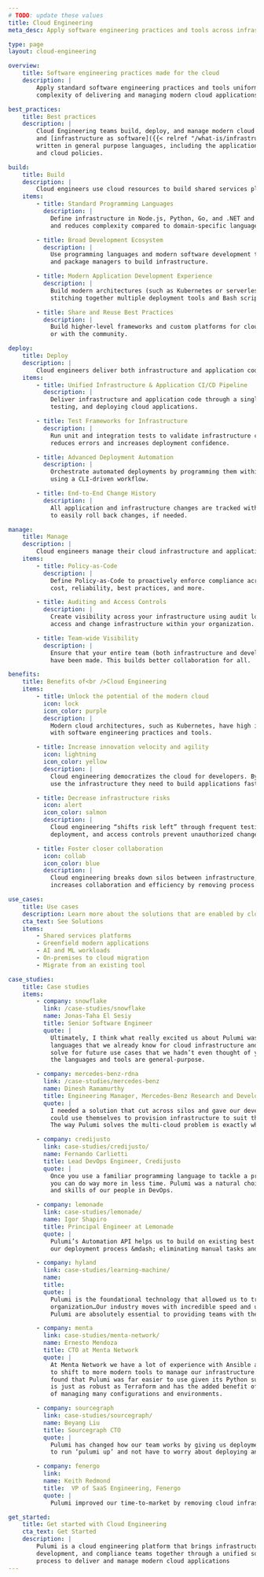 ```yaml
---
# TODO: update these values
title: Cloud Engineering
meta_desc: Apply software engineering practices and tools across infrastructure, development, and compliance teams to tame the complexity of modern cloud applications.

type: page
layout: cloud-engineering

overview:
    title: Software engineering practices made for the cloud
    description: |
        Apply standard software engineering practices and tools uniformly across infrastructure, development, and compliance teams to tame the
        complexity of delivering and managing modern cloud applications.

best_practices:
    title: Best practices
    description: |
        Cloud Engineering teams build, deploy, and manage modern cloud applications
        and [infrastructure as software]({{< relref "/what-is/infrastructure-as-software" />}})
        written in general purpose languages, including the application logic, cloud infrastructure,
        and cloud policies.

build:
    title: Build
    description: |
        Cloud engineers use cloud resources to build shared services platforms and reusable infrastructure components.
    items:
        - title: Standard Programming Languages
          description: |
            Define infrastructure in Node.js, Python, Go, and .NET and use standard constructs like loops and conditionals. This enables more flexibility
            and reduces complexity compared to domain-specific languages.

        - title: Broad Development Ecosystem
          description: |
            Use programming languages and modern software development tools to increase speed and quality. For example, developers can use IDEs, test frameworks,
            and package managers to build infrastructure.

        - title: Modern Application Development Experience
          description: |
            Build modern architectures (such as Kubernetes or serverless) on multiple clouds using a streamlined, more productive workflow and toolset instead of
            stitching together multiple deployment tools and Bash scripts.

        - title: Share and Reuse Best Practices
          description: |
            Build higher-level frameworks and custom platforms for cloud infrastructure that codify your best practices. Share these best practices within your company
            or with the community.

deploy:
    title: Deploy
    description: |
        Cloud engineers deliver both infrastructure and application code through a unified process that increases efficiency and quality.
    items:
        - title: Unified Infrastructure & Application CI/CD Pipeline
          description: |
            Deliver infrastructure and application code through a single CI/CD pipeline rather than separate pipelines for each. This streamlines versioning, building,
            testing, and deploying cloud applications.

        - title: Test Frameworks for Infrastructure
          description: |
            Run unit and integration tests to validate infrastructure changes before deploying them to production. This encourages a test-driven development approach that
            reduces errors and increases deployment confidence.

        - title: Advanced Deployment Automation
          description: |
            Orchestrate automated deployments by programming them within application code. This enables programmatically deploying infrastructure with APIs instead of
            using a CLI-driven workflow.

        - title: End-to-End Change History
          description: |
            All application and infrastructure changes are tracked with a complete history of who changed what and when. Maintain fine-grained diffs and set up the ability
            to easily roll back changes, if needed.

manage:
    title: Manage
    description: |
        Cloud engineers manage their cloud infrastructure and applications with Policy-as-Code, access controls, and auditing histories.
    items:
        - title: Policy-as-Code
          description: |
            Define Policy-as-Code to proactively enforce compliance across your infrastructure and correct configuration drift. You can write rules that check for security,
            cost, reliability, best practices, and more.

        - title: Auditing and Access Controls
          description: |
            Create visibility across your infrastructure using audit logs and viewing diffs for cloud resource changes, just like in Git. Set fine-grained controls on who can
            access and change infrastructure within your organization.

        - title: Team-wide Visibility
          description: |
            Ensure that your entire team (both infrastructure and developer roles) has visibility across cloud applications, including what resources exist and which changes
            have been made. This builds better collaboration for all.

benefits:
    title: Benefits of<br />Cloud Engineering
    items:
        - title: Unlock the potential of the modern cloud
          icon: lock
          icon_color: purple
          description: |
            Modern cloud architectures, such as Kubernetes, have high innovation potential but are complicated to adopt. Cloud engineering empowers teams to tame this complexity
            with software engineering practices and tools.

        - title: Increase innovation velocity and agility
          icon: lightning
          icon_color: yellow
          description: |
            Cloud engineering democratizes the cloud for developers. By using reusable infrastructure components written in programming languages, developers can more easily
            use the infrastructure they need to build applications faster.

        - title: Decrease infrastructure risks
          icon: alert
          icon_color: salmon
          description: |
            Cloud engineering “shifts risk left” through frequent testing. Every change is reviewed and tested before deployment. Policy-as-Code enforces compliance across every
            deployment, and access controls prevent unauthorized changes.

        - title: Foster closer collaboration
          icon: collab
          icon_color: blue
          description: |
            Cloud engineering breaks down silos between infrastructure, application development, and compliance teams through shared languages, tools, and processes. This
            increases collaboration and efficiency by removing process friction.

use_cases:
    title: Use cases
    description: Learn more about the solutions that are enabled by cloud engineering.
    cta_text: See Solutions
    items:
        - Shared services platforms
        - Greenfield modern applications
        - AI and ML workloads
        - On-premises to cloud migration
        - Migrate from an existing tool

case_studies:
    title: Case studies
    items:
        - company: snowflake
          link: /case-studies/snowflake
          name: Jonas-Taha El Sesiy
          title: Senior Software Engineer
          quote: |
            Ultimately, I think what really excited us about Pulumi was that we could use
            languages that we already know for cloud infrastructure and we knew we could
            solve for future use cases that we hadn’t even thought of yet - all because
            the languages and tools are general-purpose.

        - company: mercedes-benz-rdna
          link: /case-studies/mercedes-benz
          name: Dinesh Ramamurthy
          title: Engineering Manager, Mercedes-Benz Research and Development North America
          quote: |
            I needed a solution that cut across silos and gave our developers a tool they
            could use themselves to provision infrastructure to suit their own immediate needs.
            The way Pulumi solves the multi-cloud problem is exactly what I was looking for.

        - company: credijusto
          link: case-studies/credijusto/
          name: Fernando Carlietti
          title: Lead DevOps Engineer, Credijusto
          quote: |
            Once you use a familiar programming language to tackle a problem, you see that
            you can do way more in less time. Pulumi was a natural choice based on the background
            and skills of our people in DevOps.

        - company: lemonade
          link: case-studies/lemonade/
          name: Igor Shapiro
          title: Principal Engineer at Lemonade
          quote: |
            Pulumi’s Automation API helps us to build on existing best practices and further automate
            our deployment process &mdash; eliminating manual tasks and exception handling.

        - company: hyland
          link: case-studies/learning-machine/
          name:
          title:
          quote: |
            Pulumi is the foundational technology that allowed us to transform our
            organization…Our industry moves with incredible speed and using tools like
            Pulumi are absolutely essential to providing teams with the agility that they require.

        - company: menta
          link: case-studies/menta-network/
          name: Ernesto Mendoza
          title: CTO at Menta Network
          quote: |
            At Menta Network we have a lot of experience with Ansible and Puppet but wanted
            to shift to more modern tools to manage our infrastructure. We tried Terraform but
            found that Pulumi was far easier to use given its Python support. Ultimately, Pulumi
            is just as robust as Terraform and has the added benefit of reducing the complexity
            of managing many configurations and environments.

        - company: sourcegraph
          link: case-studies/sourcegraph/
          name: Beyang Liu
          title: Sourcegraph CTO
          quote: |
            Pulumi has changed how our team works by giving us deployment superpowers. It’s great
            to run ‘pulumi up’ and not have to worry about deploying an invalid configuration.

        - company: fenergo
          link:
          name: Keith Redmond
          title:  VP of SaaS Engineering, Fenergo
          quote: |
            Pulumi improved our time-to-market by removing cloud infrastructure as a roadblock to business innovation. Our developers rely on Pulumi’s Modern Infrastructure as Code and software engineering approach to build modern cloud applications, including the underlying infrastructure, using programming languages they understand. This has resulted in faster software delivery, closer collaboration and higher-quality deployments. Every developer is now empowered to move faster and spend more time on developing things that matter to our customers, which drives a competitive advantage for Fenergo.

get_started:
    title: Get started with Cloud Engineering
    cta_text: Get Started
    description: |
        Pulumi is a cloud engineering platform that brings infrastructure, application
        development, and compliance teams together through a unified software engineering
        process to deliver and manage modern cloud applications
---
```

